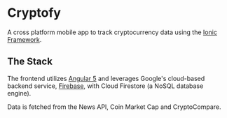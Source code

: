 # Cryptofy
A cross platform mobile app to track cryptocurrency data using the [Ionic Framework](https://ionicframework.com/).

## The Stack
The frontend utilizes [Angular 5](https://angular.io/) and leverages Google's cloud-based backend service, [Firebase](https://firebase.google.com/), with Cloud Firestore (a NoSQL database engine).

Data is fetched from the News API, Coin Market Cap and CryptoCompare.
